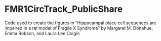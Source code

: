 # FMR1CircTrack_PublicShare
 
Code used to create the figures in “Hippocampal place cell sequences are impaired in a rat model of Fragile X Syndrome” by Margaret M. Donahue, Emma Robson, and Laura Lee Colgin

